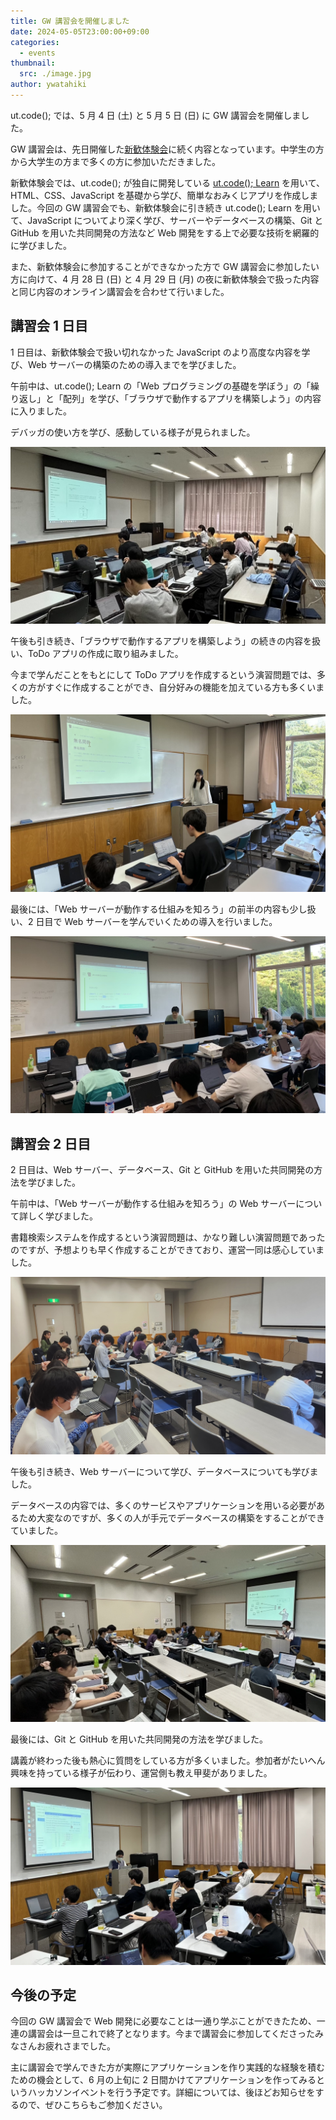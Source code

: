 ```yaml
---
title: GW 講習会を開催しました
date: 2024-05-05T23:00:00+09:00
categories:
  - events
thumbnail:
  src: ./image.jpg
author: ywatahiki
---
```


ut.code(); では、5 月 4 日 (土) と 5 月 5 日 (日) に GW 講習会を開催しました。

GW 講習会は、先日開催した[新歓体験会](/articles/2024-welcome-workshop/)に続く内容となっています。中学生の方から大学生の方まで多くの方に参加いただきました。

新歓体験会では、ut.code(); が独自に開発している [ut.code(); Learn](https://learn.utcode.net/) を用いて、HTML、CSS、JavaScript を基礎から学び、簡単なおみくじアプリを作成しました。今回の GW 講習会でも、新歓体験会に引き続き ut.code(); Learn を用いて、JavaScript についてより深く学び、サーバーやデータベースの構築、Git と GitHub を用いた共同開発の方法など Web 開発をする上で必要な技術を網羅的に学びました。

また、新歓体験会に参加することができなかった方で GW 講習会に参加したい方に向けて、4 月 28 日 (日) と 4 月 29 日 (月) の夜に新歓体験会で扱った内容と同じ内容のオンライン講習会を合わせて行いました。

## 講習会 1 日目

1 日目は、新歓体験会で扱い切れなかった JavaScript のより高度な内容を学び、Web サーバーの構築のための導入までを学びました。

午前中は、ut.code(); Learn の「Web プログラミングの基礎を学ぼう」の「繰り返し」と「配列」を学び、「ブラウザで動作するアプリを構築しよう」の内容に入りました。

デバッガの使い方を学び、感動している様子が見られました。

![5 月 4 日の午前の様子](./05-04-1.jpg)

午後も引き続き、「ブラウザで動作するアプリを構築しよう」の続きの内容を扱い、ToDo アプリの作成に取り組みました。

今まで学んだことをもとにして ToDo アプリを作成するという演習問題では、多くの方がすぐに作成することができ、自分好みの機能を加えている方も多くいました。

![5 月 4 日の午後の様子](./05-04-2.jpg)

最後には、「Web サーバーが動作する仕組みを知ろう」の前半の内容も少し扱い、2 日目で Web サーバーを学んでいくための導入を行いました。

![5 月 4 日の午後の様子](./05-04-3.jpg)

## 講習会 2 日目

2 日目は、Web サーバー、データベース、Git と GitHub を用いた共同開発の方法を学びました。

午前中は、「Web サーバーが動作する仕組みを知ろう」の Web サーバーについて詳しく学びました。

書籍検索システムを作成するという演習問題は、かなり難しい演習問題であったのですが、予想よりも早く作成することができており、運営一同は感心していました。

![5 月 5 日の午前の様子](./05-05-1.jpg)

午後も引き続き、Web サーバーについて学び、データベースについても学びました。

データベースの内容では、多くのサービスやアプリケーションを用いる必要があるため大変なのですが、多くの人が手元でデータベースの構築をすることができていました。

![5 月 5 日の午後の様子](./05-05-2.jpg)

最後には、Git と GitHub を用いた共同開発の方法を学びました。

講義が終わった後も熱心に質問をしている方が多くいました。参加者がたいへん興味を持っている様子が伝わり、運営側も教え甲斐がありました。

![5 月 5 日の午後の様子](./05-05-3.jpg)

## 今後の予定

今回の GW 講習会で Web 開発に必要なことは一通り学ぶことができたため、一連の講習会は一旦これで終了となります。今まで講習会に参加してくださったみなさんお疲れさまでした。

主に講習会で学んできた方が実際にアプリケーションを作り実践的な経験を積むための機会として、6 月の上旬に 2 日間かけてアプリケーションを作ってみるというハッカソンイベントを行う予定です。詳細については、後ほどお知らせをするので、ぜひこちらもご参加ください。
